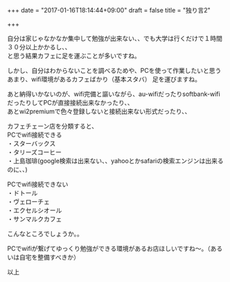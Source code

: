 +++
date = "2017-01-16T18:14:44+09:00"
draft = false
title = "独り言2"

+++

自分は家じゃなかなか集中して勉強が出来ない、、でも大学は行くだけで１時間３０分以上かかるし、、  
と思う結果カフェに足を運ぶことが多いですね。  

しかし、自分はわからないことを調べるためや、PCを使って作業したいと思うあまり、wifi環境があるカフェばかり（基本スタバ）
足を運びますね。  

あと納得いかないのが、wifi完備と謳いながら、au-wifiだったりsoftbank-wifiだったりしてPCが直接接続出来なかったり、、  
あとwi2premiumで色々登録しないと接続出来ない形式だったり、、  

カフェチェーン店を分類すると、  
PCでwifi接続できる  
・スターバックス  
・タリーズコーヒー  
・上島珈琲(google検索は出来ない、、yahooとかsafariの検索エンジンは出来るのに、、)  

PCでwifi接続できない  
・ドトール  
・ヴェローチェ  
・エクセルシオール  
・サンマルクカフェ  

こんなところでしょうか。。  

PCでwifiが繋げてゆっくり勉強ができる環境があるお店ほしいですね〜。（あるいは自宅を整備すべきか）  

以上